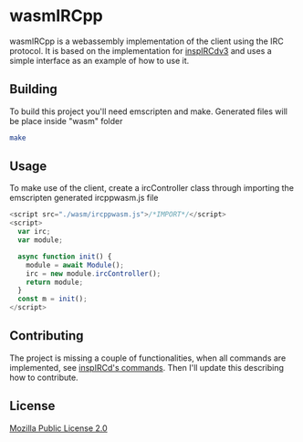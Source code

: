 # wasmIRCpp

wasmIRCpp is a webassembly implementation of the client using the IRC protocol.
It is based on the implementation for [inspIRCdv3](https://github.com/inspircd/inspircd) and uses a simple interface as an example of how to use it.

## Building

To build this project you'll need emscripten and make. Generated files will be place inside "wasm" folder

```bash
make
```

## Usage

To make use of the client, create a ircController class through importing the emscripten generated ircppwasm.js file

```javascript
<script src="./wasm/ircppwasm.js">/*IMPORT*/</script>
<script>
  var irc;
  var module;

  async function init() {
    module = await Module();
    irc = new module.ircController();
    return module;
  }
  const m = init();
</script>
```

## Contributing

The project is missing a couple of functionalities, when all commands are implemented, see [inspIRCd's commands](https://docs.inspircd.org/3/commands/). Then I'll update this describing how to contribute.

## License

[Mozilla Public License 2.0](https://choosealicense.com/licenses/mpl-2.0/)
